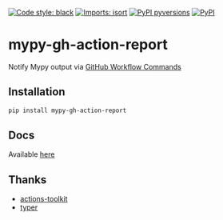 [![Code style: black](https://img.shields.io/badge/code%20style-black-000000.svg)](https://github.com/psf/black)
[![Imports: isort](https://img.shields.io/badge/%20imports-isort-%231674b1?style=flat&labelColor=ef8336)](https://pycqa.github.io/isort/)
[![PyPI pyversions](https://img.shields.io/pypi/pyversions/mypy-gh-action-report.svg)](https://pypi.python.org/pypi/mypy-gh-action-report/)
[![PyPI](https://img.shields.io/pypi/v/mypy-gh-action-report.svg)](https://pypi.python.org/pypi/mypy-gh-action-report/)

# mypy-gh-action-report

Notify Mypy output via [GitHub Workflow Commands](https://docs.github.com/en/actions/using-workflows/workflow-commands-for-github-actions)

## Installation

```bash
pip install mypy-gh-action-report
```

## Docs

Available [here](https://bc291.github.io/mypy-gh-action-report/)

## Thanks

- [actions-toolkit](https://github.com/yanglbme/actions-toolkit)
- [typer](https://github.com/tiangolo/typer)
